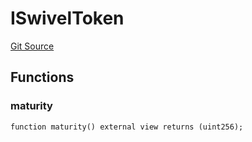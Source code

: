 # ISwivelToken
[Git Source](https://github.com/Swivel-Finance/illuminate/blob/756f41d3de7041d0b83523598284cee2b14c535e/src/interfaces/ISwivelToken.sol)


## Functions
### maturity


```solidity
function maturity() external view returns (uint256);
```

